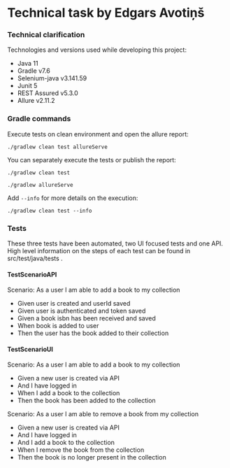 # Technical task by Edgars Avotiņš

### Technical clarification
Technologies and versions used while developing this project:
- Java 11
- Gradle v7.6
- Selenium-java v3.141.59
- Junit 5
- REST Assured v5.3.0
- Allure v2.11.2

### Gradle commands
Execute tests on clean environment and open the allure report:

`./gradlew clean test allureServe`

You can separately execute the tests or publish the report:

`./gradlew clean test`

`./gradlew allureServe`

Add `--info` for more details on the execution:

`./gradlew clean test --info`

### Tests
These three tests have been automated, two UI focused tests and one API.
High level information on the steps of each test can be found in src/test/java/tests .

#### TestScenarioAPI
Scenario: As a user I am able to add a book to my collection
- Given user is created and userId saved
- Given user is authenticated and token saved
- Given a book isbn has been received and saved
- When book is added to user
- Then the user has the book added to their collection

#### TestScenarioUI
Scenario: As a user I am able to add a book to my collection
- Given a new user is created via API
- And I have logged in
- When I add a book to the collection
- Then the book has been added to the collection

Scenario: As a user I am able to remove a book from my collection
- Given a new user is created via API
- And I have logged in
- And I add a book to the collection
- When I remove the book from the collection
- Then the book is no longer present in the collection